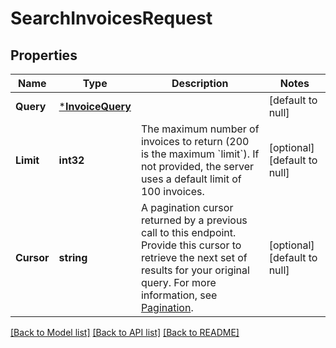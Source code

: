 # SearchInvoicesRequest

## Properties
Name | Type | Description | Notes
------------ | ------------- | ------------- | -------------
**Query** | [***InvoiceQuery**](InvoiceQuery.md) |  | [default to null]
**Limit** | **int32** | The maximum number of invoices to return (200 is the maximum &#x60;limit&#x60;).  If not provided, the server uses a default limit of 100 invoices. | [optional] [default to null]
**Cursor** | **string** | A pagination cursor returned by a previous call to this endpoint.  Provide this cursor to retrieve the next set of results for your original query.  For more information, see [Pagination](https://developer.squareup.com/docs/working-with-apis/pagination). | [optional] [default to null]

[[Back to Model list]](../README.md#documentation-for-models) [[Back to API list]](../README.md#documentation-for-api-endpoints) [[Back to README]](../README.md)


